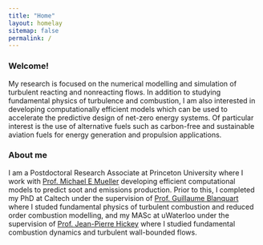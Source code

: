 ```yaml
---
title: "Home"
layout: homelay
sitemap: false
permalink: /
---
```


### Welcome!

My research is focused on the numerical modelling and simulation of turbulent reacting and nonreacting flows. In addition to studying fundamental physics of turbulence and combustion, I am also interested in developing computationally efficient models which can be used to accelerate the predictive design of net-zero energy systems. Of particular interest is the use of alternative fuels such as carbon-free and sustainable aviation fuels for energy generation and propulsion applications. 

<!-- <div class="container">
<div class="row">
<center>
<img src="{{ site.url }}{{ site.baseurl }}/images/banner.jpg" width="100%"/><br/>
Examples of Feynman diagrams. <br/>
Feynman R., The theory of positrons. <i>Phys. Rev.</i> (1949)
</center>
</div>
</div>
<br/> -->

### About me

I am a Postdoctoral Research Associate at Princeton University where I work with <a href="https://ctrfl.princeton.edu/">Prof. Michael E Mueller</a> developing efficient computational models to predict soot and emissions production. Prior to this, I completed my PhD at Caltech under the supervision of <a href="https://theforce.caltech.edu/">Prof. Guillaume Blanquart</a> where I studed fundamental physics of turbulent combustion and reduced order combustion modelling, and my MASc at uWaterloo under the supervision of <a href="https://www.mpilab.ca/home">Prof. Jean-Pierre Hickey</a> where I studied fundamental combustion dynamics and turbulent wall-bounded flows. 
